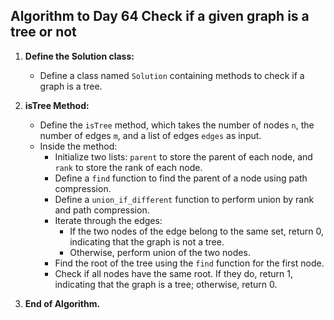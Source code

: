 ## Algorithm to Day 64 **Check if a given graph is a tree or not**

1. **Define the Solution class:**
   - Define a class named `Solution` containing methods to check if a graph is a tree.

2. **isTree Method:**
   - Define the `isTree` method, which takes the number of nodes `n`, the number of edges `m`, and a list of edges `edges` as input.
   - Inside the method:
     - Initialize two lists: `parent` to store the parent of each node, and `rank` to store the rank of each node.
     - Define a `find` function to find the parent of a node using path compression.
     - Define a `union_if_different` function to perform union by rank and path compression.
     - Iterate through the edges:
       - If the two nodes of the edge belong to the same set, return 0, indicating that the graph is not a tree.
       - Otherwise, perform union of the two nodes.
     - Find the root of the tree using the `find` function for the first node.
     - Check if all nodes have the same root. If they do, return 1, indicating that the graph is a tree; otherwise, return 0.

3. **End of Algorithm.**